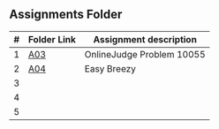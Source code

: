 ## Assignments Folder

|   #   | Folder Link |   Assignment description   |
| :---: | ----------- | -------------------------- |
|   1   | [A03](https://github.com/michelle083/4883_ProgTech_Michelle/tree/main/Assignments/P10055) | OnlineJudge Problem 10055 |
|   2   | [A04](https://github.com/michelle083/4883_ProgTech_Michelle/tree/main/Assignments/A04) | Easy Breezy |
|   3   |  |  |
|   4   |  |  |  
|   5   |  |  |
